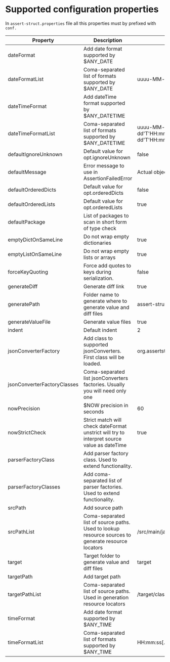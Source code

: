 # Supported configuration properties
In `assert-struct.properties` file all this properties must by prefixed with `conf.`

| Property                    | Description                                                                                        | Default value                                                                                               |
|-----------------------------|----------------------------------------------------------------------------------------------------|-------------------------------------------------------------------------------------------------------------|
| dateFormat                  | Add date format supported by $ANY_DATE                                                             |                                                                                                             |
| dateFormatList              | Coma-separated list of formats supported by $ANY_DATE                                              | uuuu-MM-dd                                                                                                  |
| dateTimeFormat              | Add dateTime format supported by $ANY_DATETIME                                                     |                                                                                                             |
| dateTimeFormatList          | Coma-separated list of formats supported by $ANY_DATETIME                                          | uuuu-MM-dd'T'HH:mm:ss.SSSX,uuuu-MM-dd'T'HH:mm:ss.SSSSSSSSSX,uuuu-MM-dd'T'HH:mm:ss,uuuu-MM-dd'T'HH:mm:ss.SSS |
| defaultIgnoreUnknown        | Default value for opt.ignoreUnknown                                                                | false                                                                                                       |
| defaultMessage              | Error message to use in AssertionFailedError                                                       | Actual object doesn't match provided template,                                                              | 
| defaultOrderedDicts         | Default value for opt.orderedDicts                                                                 | false                                                                                                       |
| defaultOrderedLists         | Default value for opt.orderedLists                                                                 | true                                                                                                        |
| defaultPackage              | List of packages to scan in short form of type check                                               |                                                                                                             |
| emptyDictOnSameLine         | Do not wrap empty dictionaries                                                                     | true                                                                                                        |
| emptyListOnSameLine         | Do not wrap empty lists or arrays                                                                  | true                                                                                                        |
| forceKeyQuoting             | Force add quotes to keys during serialization.                                                     | false                                                                                                       |
| generateDiff                | Generate diff link                                                                                 | true                                                                                                        |
| generatePath                | Folder name to generate where to generate value and diff files                                     | assert-struct                                                                                               |
| generateValueFile           | Generate value files                                                                               | true                                                                                                        |
| indent                      | Default indent                                                                                     | 2                                                                                                           |
| jsonConverterFactory        | Add class to supported jsonConverters. First class will be loaded.                                 | org.assertstruct.impl.converter.jackson.JacksonConverterFactory                                             |
| jsonConverterFactoryClasses | Coma-separated list jsonConverters factories. Usually you will need only one                       |                                                                                                             |
| nowPrecision                | $NOW precision in seconds                                                                          | 60                                                                                                          |
| nowStrictCheck              | Strict match will check dateFormat unstrict will try to interpret source value as dateTime         | true                                                                                                        |
| parserFactoryClass          | Add parser factory class. Used to extend functionality.                                            |                                                                                                             |
| parserFactoryClasses        | Add coma-separated list of parser factories. Used to extend functionality.                         |                                                                                                             |
| srcPath                     | Add source path                                                                                    |                                                                                                             |
| srcPathList                 | Coma-separated list of source paths. Used to lookup resource sources to generate resource locators | /src/main/java/,/src/main/resources/,/src/test/java/,/src/test/resources/                                   |
| target                      | Target folder to generate value and diff files                                                     | target                                                                                                      |
| targetPath                  | Add target path                                                                                    |                                                                                                             |
| targetPathList              | Coma-separated list of source paths. Used in generation resource locators                          | /target/classes/,/target/test-classes/,/out/classes/,/out/test-classes/                                     |
| timeFormat                  | Add date format supported by $ANY_TIME                                                             |                                                                                                             |
| timeFormatList              | Coma-separated list of formats supported by $ANY_TIME                                              | HH:mm:ss[.SSS],HH:mm:ss[.SSSSSSSSS]                                                                         |

